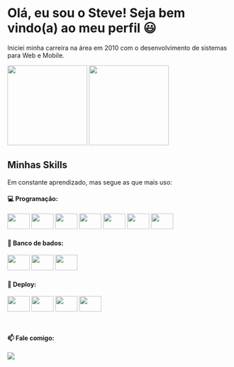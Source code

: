 # Olá, eu sou o Steve! Seja bem vindo(a) ao meu perfil 😃

Iniciei minha carreira na área em 2010 com o desenvolvimento de sistemas para Web e Mobile.  


<div align="left">
  <img height="180em" src="https://github-readme-stats.vercel.app/api?username=scevangelista&show_icons=true&theme=dracula&include_all_commits=true&count_private=true"/>
  <img height="180em" src="https://github-readme-stats.vercel.app/api/top-langs/?username=scevangelista&layout=compact&langs_count=7&theme=dracula"/>
</div>

## Minhas Skills
Em constante aprendizado, mas segue as que mais uso:

#### 💻 Programação:
<div styled="display: inline-block">
  <img width='50' height='35' src="https://cdn.jsdelivr.net/gh/devicons/devicon/icons/javascript/javascript-original.svg" />
  <img width='50' height='35' src="https://cdn.jsdelivr.net/gh/devicons/devicon/icons/php/php-original.svg" />
  <img width='50' height='35' src="https://cdn.jsdelivr.net/gh/devicons/devicon/icons/java/java-original.svg" />
  <img width='50' height='35' src="https://cdn.jsdelivr.net/gh/devicons/devicon/icons/python/python-original.svg" />
  <img width='50' height='35' src="https://cdn.jsdelivr.net/gh/devicons/devicon/icons/html5/html5-original.svg" />
  <img width='50' height='35' src="https://cdn.jsdelivr.net/gh/devicons/devicon/icons/css3/css3-original.svg" />
  <img width='50' height='35' src="https://cdn.jsdelivr.net/gh/devicons/devicon/icons/flutter/flutter-original.svg" />
</div> 
  
#### 💾 Banco de bados:
<div styled="display: inline-block">
  <img width='50' height='35' src="https://cdn.jsdelivr.net/gh/devicons/devicon/icons/mysql/mysql-original.svg" />
  <img width='50' height='35' src="https://cdn.jsdelivr.net/gh/devicons/devicon/icons/postgresql/postgresql-original.svg" />
  <img width='50' height='35' src="https://cdn.jsdelivr.net/gh/devicons/devicon/icons/mongodb/mongodb-original.svg" />
</div>

#### 🔌 Deploy:
<div styled="display: inline-block">
  <img width='50' height='35' src="https://cdn.jsdelivr.net/gh/devicons/devicon/icons/linux/linux-original.svg" />
  <img width='50' height='35' src="https://cdn.jsdelivr.net/gh/devicons/devicon/icons/docker/docker-original.svg" />
  <img width='50' height='35' src="https://cdn.jsdelivr.net/gh/devicons/devicon/icons/nginx/nginx-original.svg" />
  <img width='50' height='35' src="https://cdn.jsdelivr.net/gh/devicons/devicon/icons/apache/apache-original.svg" />
</div>
<br/>

##
#### 📫 Fale comigo:  
<a href="https://www.linkedin.com/in/steveevangelista" target="_blank"><img src="https://img.shields.io/badge/LinkedIn-0077B5?style=for-the-badge&logo=linkedin&logoColor=white" target="_blank"></a>
